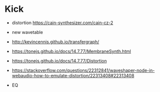 # Kick

- distortion https://cain-synthesizer.com/cain-cz-2
- new wavetable

- http://kevincennis.github.io/transfergraph/

- https://tonejs.github.io/docs/14.7.77/MembraneSynth.html
- https://tonejs.github.io/docs/14.7.77/Distortion
- https://stackoverflow.com/questions/22312841/waveshaper-node-in-webaudio-how-to-emulate-distortion/22313408#22313408

- EQ
